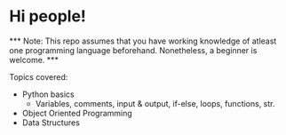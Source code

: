 # Hi people!

*** Note: This repo assumes that you have working knowledge of atleast one programming language beforehand.
Nonetheless, a beginner is welcome. ***

Topics covered:
* Python basics
    - Variables, comments, input & output, if-else, loops, functions, str.
* Object Oriented Programming
* Data Structures